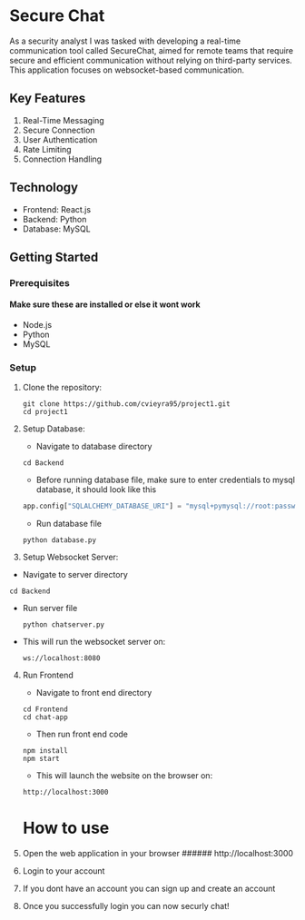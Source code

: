 # Secure Chat

As a security analyst I was tasked with developing a real-time communication tool called SecureChat, aimed for remote teams that require secure and efficient communication without relying on third-party services. This application focuses on websocket-based communication.

## Key Features
1. Real-Time Messaging
2. Secure Connection
3. User Authentication
4. Rate Limiting
5. Connection Handling

## Technology
- Frontend: React.js
- Backend: Python
- Database: MySQL

## Getting Started

### Prerequisites
#### Make sure these are installed or else it wont work
- Node.js
- Python
- MySQL

### Setup 

1. Clone the repository:

   ```
   git clone https://github.com/cvieyra95/project1.git
   cd project1
   ```
2. Setup Database: 
   - Navigate to database directory
   ```
   cd Backend
   ```
   - Before running database file, make sure to enter credentials to mysql database, it should look like this
   ```Python
   app.config["SQLALCHEMY_DATABASE_URI"] = "mysql+pymysql://root:password@localhost/databasename"
   ```
    - Run database file
    ```
    python database.py
    ```
4. Setup Websocket Server: 
  - Navigate to server directory
   ```
   cd Backend
   ```
  - Run server file 
      ```
    python chatserver.py
      ```
  - This will run the websocket server on:
      ```
      ws://localhost:8080
      ```
4. Run Frontend 
   - Navigate to front end directory
   ```
   cd Frontend
   cd chat-app
   ```
   - Then run front end code
   ```
   npm install
   npm start
   ```
   - This will launch the website on the browser on:
   ```
   http://localhost:3000
   ```

   # How to use
1. Open the web application in your browser ###### http://localhost:3000
2. Login to your account
3. If you dont have an account you can sign up and create an account
4. Once you successfully login you can now securly chat!





